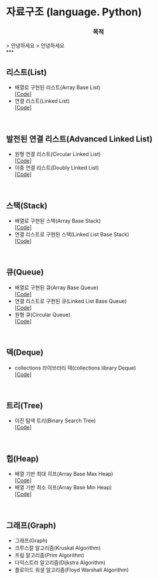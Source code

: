# 자료구조 (language. Python)
<h3 align="center"><strong>목적</strong></h3>
> 안녕하세요
> 안녕하세요


<br/>
***
<br/>

## 리스트(List)
- 배열로 구현된 리스트(Array Base List)<br/>
[[Code]](https://github.com/llhbum/Python_Data_Structure/blob/master/List/Array_Base_List.py)
- 연결 리스트(Linked List)<br/>
[[Code]](https://github.com/llhbum/Python_Data_Structure/blob/master/List/Linked_List.py)

<br/>

## 발전된 연결 리스트(Advanced Linked List)
- 원형 연결 리스트(Circular Linked List)<br/>
[[Code]](https://github.com/llhbum/Python_Data_Structure/blob/master/Advanced%20Linked%20List/Circular%20Linked%20List.py)
- 이중 연결 리스트(Doubly Linked List)<br/>
[[Code]](https://github.com/llhbum/Python_Data_Structure/blob/master/Advanced%20Linked%20List/DoublyLinkedList.py)

<br/>

## 스택(Stack)
- 배열로 구현된 스택(Array Base Stack)<br/>
[[Code]](https://github.com/llhbum/Python_Data_Structure/blob/master/Stack/arrayBaseStack.py)
- 연결 리스트로 구현된 스택(Linked List Base Stack)<br/>
[[Code]](https://github.com/llhbum/Python_Data_Structure/blob/master/Stack/LinkedListBaseStack.py)

<br/>

## 큐(Queue)
- 배열로 구현된 큐(Array Base Queue)<br/>
[[Code]](https://github.com/llhbum/Python_Data_Structure/blob/master/Queue/ArrayBaseQueue.py)
- 연결 리스트로 구현된 큐(Linked List Base Queue)<br/>
[[Code]](https://github.com/llhbum/Python_Data_Structure/blob/master/Queue/LinkedListBaseQueue.py)
- 원형 큐(Circular Queue)<br/>
[[Code]]()

<br/>

## 덱(Deque)
- collections 라이브러리 덱(collections library Deque)<br/>
[[Code]](https://github.com/llhbum/Python_Data_Structure/blob/master/Deque/Deque.py)

<br/>

## 트리(Tree)
- 이진 탐색 트리(Binary Search Tree)<br/>
[[Code]](https://github.com/llhbum/Python_Data_Structure/blob/master/Tree/BinarySearchTree.py)

<br/>

## 힙(Heap)
- 배열 기반 최대 히프(Array Base Max Heap)<br/>
[[Code]](https://github.com/llhbum/Python_Data_Structure/blob/master/Heap/ArrayBaseMaxHeap.py)
- 배열 기반 최소 히프(Array Base Min Heap)<br/>
[[Code]](https://github.com/llhbum/Python_Data_Structure/blob/master/Heap/ArrayBaseMinHeap.py)

<br/>


## 그래프(Graph)
- 그래프(Graph)<br/>
- 크루스칼 알고리즘(Kruskal Algorithm)<br/>
- 프림 알고리즘(Prim Algorithm)<br/>
- 다익스트라 알고리즘(Dijkstra Algorithm)<br/>
- 플로이드 워셜 알고리즘(Floyd Warshall Algorithm)<br/>
